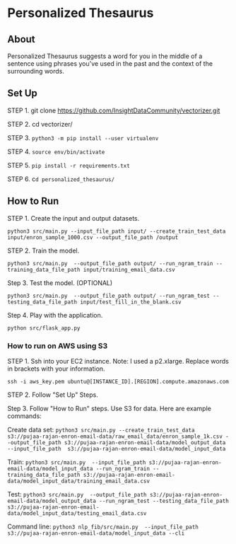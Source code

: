 # Personalized Thesaurus

## About

Personalized Thesaurus suggests a word for you in the middle of a sentence using phrases you've used in the past and the context of the surrounding words. 

## Set Up

STEP 1. git clone https://github.com/InsightDataCommunity/vectorizer.git

STEP 2. cd vectorizer/

STEP 3. `python3 -m pip install --user virtualenv`

STEP 4. `source env/bin/activate`

STEP 5. `pip install -r requirements.txt`

STEP 6. c`d personalized_thesaurus/`

## How to Run 

STEP 1. Create the input and output datasets.

`python3 src/main.py --input_file_path input/ --create_train_test_data input/enron_sample_1000.csv --output_file_path /output`

STEP 2. Train the model.

`python3 src/main.py  --output_file_path output/ --run_ngram_train --training_data_file_path input/training_email_data.csv`

Step 3. Test the model. (OPTIONAL)

`python3 src/main.py  --output_file_path output/ --run_ngram_test --testing_data_file_path input/test_fill_in_the_blank.csv`

Step 4. Play with the application.

`python src/flask_app.py`

### How to run on AWS using S3

STEP 1. Ssh into your EC2 instance. Note: I used a p2.xlarge. Replace words in brackets with your information.

`ssh -i aws_key.pem ubuntu@[INSTANCE_ID].[REGION].compute.amazonaws.com`

STEP 2. Follow "Set Up" Steps.

Step 3. Follow "How to Run" steps. Use S3 for data. Here are example commands:

Create data set:
`python3 src/main.py --create_train_test_data s3://pujaa-rajan-enron-email-data/raw_email_data/enron_sample_1k.csv --output_file_path s3://pujaa-rajan-enron-email-data/model_output_data --input_file_path  s3://pujaa-rajan-enron-email-data/model_input_data`

Train:
`python3 src/main.py  --input_file_path s3://pujaa-rajan-enron-email-data/model_input_data --run_ngram_train --training_data_file_path s3://pujaa-rajan-enron-email-data/model_input_data/training_email_data.csv`

Test:
`python3 src/main.py  --output_file_path s3://pujaa-rajan-enron-email-data/model_output_data --run_ngram_test --testing_data_file_path s3://pujaa-rajan-enron-email-data/model_input_data/testing_email_data.csv`

Command line:
`python3 nlp_fib/src/main.py  --input_file_path s3://pujaa-rajan-enron-email-data/model_input_data --cli`
